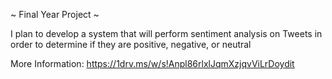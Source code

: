 ~ Final Year Project ~

I plan to develop a system that will perform sentiment analysis on Tweets in order to determine if they are positive, negative, or neutral

More Information: https://1drv.ms/w/s!Anpl86rlxlJqmXzjqvViLrDoydit